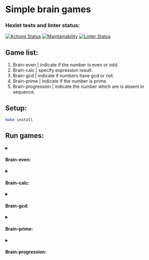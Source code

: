 # Simple brain games

### Hexlet tests and linter status:
[![Actions Status](https://github.com/Romzik-Peperomzik/frontend-project-lvl1/workflows/hexlet-check/badge.svg)](https://github.com/Romzik-Peperomzik/frontend-project-lvl1/actions)
[![Maintainability](https://api.codeclimate.com/v1/badges/a99a88d28ad37a79dbf6/maintainability)](https://codeclimate.com/github/codeclimate/codeclimate/maintainability)
[![Linter Status](https://github.com/Romzik-Peperomzik/frontend-project-lvl1/workflows/linter-check/badge.svg)](https://github.com/Romzik-Peperomzik/frontend-project-lvl1/actions)

## Game list:
1. Brain-even  | indicate if the number is even or odd.
2. Brain-calc  | specify expression result.
3. Brain-gcd   | indicate if numbers have gcd or not.
4. Brain-prime | indicate if the number is prime.
5. Brain-progression | indicate the number which are is absent in sequence.
## Setup:
```sh
make install
```
## Run games:
<details>
<summary><h4>Brain-even:</h4></summary>
  <a href="https://asciinema.org/a/YMR3TXMtZ34vUNCgoV8IbkQfo" target="_blank"><img src="https://asciinema.org/a/YMR3TXMtZ34vUNCgoV8IbkQfo.svg" /></a> 
</details>

<details>
<summary><h4>Brain-calc:</h4></summary>
  <a href="https://asciinema.org/a/i2QKG4lsgpZSudYDnZicRywh3" target="_blank"><img src="https://asciinema.org/a/i2QKG4lsgpZSudYDnZicRywh3.svg" /></a>
</details>

<details>
<summary><h4>Brain-gcd:</h4></summary>
  <a href="https://asciinema.org/a/YgaQPsKQkOOIqo8pUaQL9rQBF" target="_blank"><img src="https://asciinema.org/a/YgaQPsKQkOOIqo8pUaQL9rQBF.svg" /></a>
</details>

<details>
<summary><h4>Brain-prime:</h4></summary>
  <a href="https://asciinema.org/a/GdBdbxkwORLaTwRzjoaX0eazt" target="_blank"><img src="https://asciinema.org/a/GdBdbxkwORLaTwRzjoaX0eazt.svg" /></a>
</details>

<details>
<summary><h4>Brain-progression:</h4></summary>
  <a href="https://asciinema.org/a/EkhD02LRXjH1k2WTpwS3DsDPC" target="_blank"><img src="https://asciinema.org/a/EkhD02LRXjH1k2WTpwS3DsDPC.svg" /></a>
</details>
